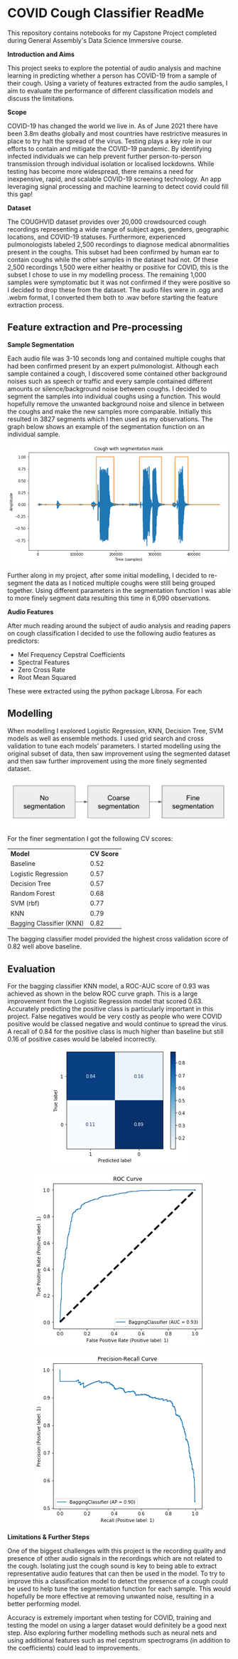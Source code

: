 # COVID Cough Classifier ReadMe

This repository contains notebooks for my Capstone Project completed during General Assembly's Data Science Immersive course.

**Introduction and Aims**

This project seeks to explore the potential of audio analysis and machine learning in predicting whether a person has COVID-19 from a sample of their cough. Using a variety of features extracted from the audio samples, I aim to evaluate the performance of different classification models and discuss the limitations. 

**Scope**

COVID-19 has changed the world we live in. As of June 2021 there have been 3.8m deaths globally and most countries have restrictive measures in place to try halt the spread of the virus. Testing plays a key role in our efforts to contain and mitigate the COVID-19 pandemic. By identifying infected individuals we can help prevent further person-to-person transmission through individual isolation or localised lockdowns. While testing has become more widespread, there remains a need for inexpensive, rapid, and scalable COVID-19 screening technology.  An app leveraging signal processing and machine learning to detect covid could fill this gap!

**Dataset**

The COUGHVID dataset provides over 20,000 crowdsourced cough recordings representing a wide range of subject ages, genders, geographic locations, and COVID-19 statuses. Furthermore, experienced pulmonologists labeled 2,500 recordings to diagnose medical abnormalities present in the coughs. This subset had been confirmed by human ear to contain coughs while the other samples in the dataset had not. Of these 2,500 recordings 1,500 were either healthy or positive for COVID, this is the subset I chose to use in my modelling process. The remaining 1,000 samples were symptomatic but it was not confirmed if they were positive so I decided to drop these from the dataset. The audio files were in .ogg and .webm format, I converted them both to .wav before starting the feature extraction process.

## Feature extraction and Pre-processing 

**Sample Segmentation**

Each audio file was 3-10 seconds long and contained multiple coughs that had been confirmed present by an expert pulmonologist. Although each sample contained a cough, I discovered some contained other background noises such as speech or traffic and every sample contained different amounts or silence/background noise between coughs.  I decided to segment the samples into individual coughs using a function. This would hopefully remove the unwanted background noise and silence in between the coughs and make the new samples more comparable. Initially this resulted in 3827 segments which I then used as my observations. The graph below shows an example of the segmentation function on an individual sample.

<p align="center">
    <img  src="Images/cough_segmentation.png">
</p>

Further along in my project, after some initial modelling, I decided to re-segment the data as I noticed multiple coughs were still being grouped together. Using different parameters in the segmentation function I was able to more finely segment data resulting this time in 6,090 observations.  

**Audio Features**

After much reading around the subject of audio analysis and reading papers on cough classification I decided to use the following audio features as predictors: 



* Mel Frequency Cepstral Coefficients
* Spectral Features
* Zero Cross Rate
* Root Mean Squared

These were extracted using the python package Librosa. For each 

## Modelling

When modelling I explored Logistic Regression, KNN, Decision Tree, SVM models as well as ensemble methods. I used grid search and cross validation to tune each models’ parameters. I started modelling using the original subset of data, then saw improvement using the segmented dataset and then saw further improvement using the more finely segmented dataset.


<p align="center">
    <img  src="Images/flow_chart.png">
</p>

For the finer segmentation I got the following CV scores:


<table>
  <tr>
   <td><strong>Model</strong>
   </td>
   <td><strong>CV Score</strong>
   </td>
  </tr>
  <tr>
   <td>Baseline
   </td>
   <td>0.52
   </td>
  </tr>
  <tr>
   <td>Logistic Regression
   </td>
   <td>0.57
   </td>
  </tr>
  <tr>
   <td>Decision Tree
   </td>
   <td>0.57
   </td>
  </tr>
  <tr>
   <td>Random Forest
   </td>
   <td>0.68
   </td>
  </tr>
  <tr>
   <td>SVM (rbf)
   </td>
   <td>0.77
   </td>
  </tr>
  <tr>
   <td>KNN
   </td>
   <td>0.79
   </td>
  </tr>
  <tr>
   <td>Bagging Classifier (KNN)
   </td>
   <td>0.82
   </td>
  </tr>
</table>



The bagging classifier model provided the highest cross validation score of 0.82 well above baseline. 


## Evaluation

For the bagging classifier KNN model, a ROC-AUC score of 0.93 was achieved as shown in the below ROC curve graph. This is a large improvement from the Logistic Regression model that scored 0.63. Accurately predicting the positive class is particularly important in this project. False negatives would be very costly as people who were COVID positive would be classed negative and would continue to spread the virus. A recall of 0.84 for the positive class is much higher than baseline but still 0.16 of positive cases would be labeled incorrectly. 


<p align="center">
    <img  src="Images/confusion_matrix.png">
</p>

<p align="center">
    <img  src="Images/ROC.png">
</p>

<p align="center">
    <img  src="Images/PR.png">
</p>



**Limitations & Further Steps**

One of the biggest challenges with this project is the recording quality and presence of other audio signals in the recordings which are not related to the cough. Isolating just the cough sound is key to being able to extract representative audio features that can then be used in the model. To try to improve this a classification model to detect the presence of a cough could be used to help tune the segmentation function for each sample. This would hopefully be more effective at removing unwanted noise, resulting in a better performing model.

Accuracy is extremely important when testing for COVID, training and testing the model on using a  larger dataset would definitely be a good next step. Also exploring further modelling methods such as neural nets and using additional features such as mel cepstrum spectrograms (in addition to the coefficients) could lead to improvements. 
